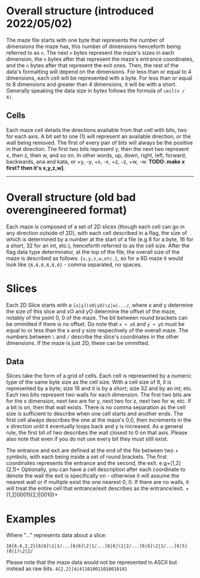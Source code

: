 
# Overall structure (introduced 2022/05/02)
The maze file starts with one byte that represents the number of dimensions the maze has, this number of dimensions henceforth being referred to as `n`. The next `n` bytes represent the maze's sizes in each dimension, the `n` bytes after that represent the maze's entrance coordinates, and the `n` bytes after that represent the exit ones. Then, the rest of the data's formatting will depend on the dimensions. For less than or equal to 4 dimensions, each cell will be represented with a byte. For less than or equal to 8 dimensions and greater than 4 dimensions, it will be with a short. Generally speaking the data size in bytes follows the formula of `ceil(n / 4)`.

## Cells
Each maze cell details the directions available from that cell with bits, two for each axis. A bit set to one (1) will represent an available direction, or the wall being removed. The first of every pair of bits will always be the positive in that direction. The first two bits represent y, then the next two represent x, then z, then w, and so on. In other words, up, down, right, left, forward, backwards, ana and kata, or +y, -y, +x, -x, +z, -z, +w, -w. **TODO: make x first? then it's x,y,z,w]**.

----------------------------------------------------------------------------------

# Overall structure (old bad overengineered format)
Each maze is composed of a set of 2D slices (though each cell can go in any direction outside of 2D), with each cell described in a flag, the size of which is determined by a number at the start of a file (e.g 8 for a byte, 16 for a short, 32 for an int, etc.), henceforth referred to as the cell size. After the flag data type determinator, at the top of the file, the overall size of the maze is described as follows: `{x,y,z,w,etc.}`, so for a 6D maze it would look like `{6,6,6,6,6,6}` - comma separated, no spaces.

# Slices
Each 2D Slice starts with a `[x|y](xO|yO)\z|w|.../`, where x and y determine the size of this slice and xO and yO determine the offset of the maze, notably of the point 0, 0 of the maze. The bit between round brackets can be ommitted if there is no offset. Do note that `x + xO` and `y + yO` must be equal to or less than the x and y size respectively of the overall maze.
The numbers between `\` and `/` describe the slice's coordinates in the other dimensions. If the maze is just 2D, these can be ommitted.

## Data
Slices take the form of a grid of cells. Each cell is represented by a numeric type of the same byte size as the cell size. With a cell size of 8, it is represented by a byte; size 16 and it is by a short; size 32 and by an int; etc. Each two bits represent two walls for each dimension. The first two bits are for the x dimension, next two are for y, next two for z, next two for w, etc. If a bit is on, then that wall exists. There is no comma separation as the cell size is sufficient to describe when one cell starts and another ends. The first cell always describes the one at the maze's 0,0, then increments in the x direction until it eventually loops back and y is increased. As a general rule, the first bit of two describes the wall closest to 0 on that axis. Please also note that even if you do not use every bit they must still exist.

The entrance and exit are defined at the end of the file between two + symbols, with each being inside a set of round brackets. The first coordinates represents the entrance and the second, the exit. e.g+(1,2)(2,1)+ Optionally, you can have a cell description after each coordinate to denote the wall the exit is specifically on - otherwise it will assume the nearest wall or if multiple exist the one nearest 0, 0. If there are no walls, it will treat the entire cell that entrance/exit describes as the entrance/exit. +(1,2|0001)(2,1|0010)+

# Examples
Where "..." represents data about a slice:

```16{6,6,2,2}[6|6]\1|1/...[6|6]\2|1/...[6|6]\1|2/...[6|6]\2|1/...[6|5](0|1)\2|2/```

Please note that the maze data would not be represented in ASCII but instead as raw bits.
```4{2,2}[4|4]1010011010010101```
